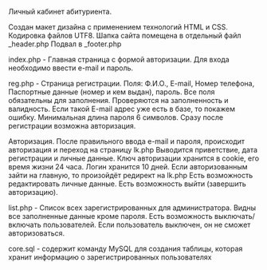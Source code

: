 Личный кабинет абитуриента.

Создан макет дизайна с применением технологий HTML и CSS.<br>
Кодировка файлов UTF8.
Шапка сайта помещена в отдельный файл _header.php
Подвал в _footer.php

index.php - Главная страница с формой авторизации.
Для входа необходимо ввести e-mail и пароль.

reg.php - Страница регистрации.
Поля: Ф.И.О., E-mail, Номер телефона, Паспортные данные (номер и кем выдан), пароль.
Все поля обязательны для заполнения. Проверяются на заполненность и валидность.
Если такой E-mail адрес уже есть в базе, то покажем ошибку.
Минимальная длина пароля 6 символов.
Сразу после регистрации возможна авторизация.

Авторизация.
После правильного ввода e-mail и пароля, происходит авторизация и переход на страницу lk.php
Выводится приветствие, дата регистрации и личные данные.
Ключ авторизации хранится в cookie, его время жизни 24 часа. Логин хранится 10 дней.
Если авторизованным зайти на главную, то произойдёт редирект на lk.php
Есть возможность редактировать личные данные.
Есть возможность выйти (завершить авторизацию).

list.php - Список всех зарегистрированных для администратора.
Видны все заполненные данные кроме пароля.
Есть возможность выключать/включать пользователей.
Если пользователь выключен, он не сможет авторизоваться.

core.sql - содержит команду MySQL для создания таблицы, которая
хранит информацию о зарегистрированных пользователях

